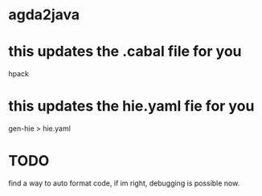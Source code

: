 # agda2java

# this updates the .cabal file for you
hpack           

# this updates the hie.yaml fie for you
gen-hie > hie.yaml

# TODO
find a way to auto format code, if im right, debugging is possible now.